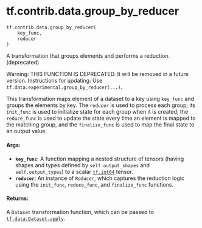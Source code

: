 <div itemscope itemtype="http://developers.google.com/ReferenceObject">
<meta itemprop="name" content="tf.contrib.data.group_by_reducer" />
<meta itemprop="path" content="Stable" />
</div>

# tf.contrib.data.group_by_reducer

``` python
tf.contrib.data.group_by_reducer(
    key_func,
    reducer
)
```

A transformation that groups elements and performs a reduction. (deprecated)

Warning: THIS FUNCTION IS DEPRECATED. It will be removed in a future version.
Instructions for updating:
Use `tf.data.experimental.group_by_reducer(...)`.

This transformation maps element of a dataset to a key using `key_func` and
groups the elements by key. The `reducer` is used to process each group; its
`init_func` is used to initialize state for each group when it is created, the
`reduce_func` is used to update the state every time an element is mapped to
the matching group, and the `finalize_func` is used to map the final state to
an output value.

#### Args:

* <b>`key_func`</b>: A function mapping a nested structure of tensors
    (having shapes and types defined by `self.output_shapes` and
    `self.output_types`) to a scalar <a href="../../../tf/dtypes.md#int64"><code>tf.int64</code></a> tensor.
* <b>`reducer`</b>: An instance of `Reducer`, which captures the reduction logic using
    the `init_func`, `reduce_func`, and `finalize_func` functions.


#### Returns:

A `Dataset` transformation function, which can be passed to
<a href="../../../tf/data/Dataset.md#apply"><code>tf.data.Dataset.apply</code></a>.